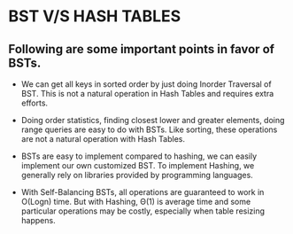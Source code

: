 # BST V/S HASH TABLES

## Following are some important points in favor of BSTs.


* We can get all keys in sorted order by just doing Inorder Traversal of BST. This is not a natural operation in Hash Tables and requires extra efforts.


* Doing order statistics, finding closest lower and greater elements, doing range queries are easy to do with BSTs. Like sorting, these operations are not a natural operation with Hash Tables.


* BSTs are easy to implement compared to hashing, we can easily implement our own customized BST. To implement Hashing, we generally rely on libraries provided by programming languages.


* With Self-Balancing BSTs, all operations are guaranteed to work in O(Logn) time. But with Hashing, Θ(1) is average time and some particular operations may be costly, especially when table resizing happens.